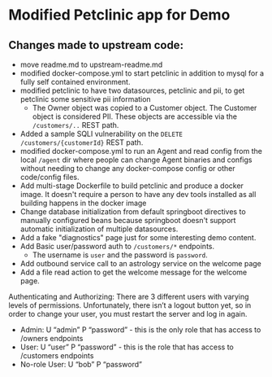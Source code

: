 # Modified Petclinic app for Demo

## Changes made to upstream code:

- move readme.md to upstream-readme.md
- modified docker-compose.yml to start petclinic in addition to mysql for a fully self contained environment.
- modified petclinic to have two datasources, petclinic and pii, to get petclinic some sensitive pii information
    - The Owner object was copied to a Customer object.  The Customer object is considered PII.
    These objects are accessible via the `/customers/..` REST path.
- Added a sample SQLI vulnerability on the `DELETE /customers/{customerId}` REST path.
- modified docker-compose.yml to run an Agent and read config from the local `/agent` dir where people
can change Agent binaries and configs without needing to change any docker-compose config or other code/config
files.
- Add multi-stage Dockerfile to build petclinic and produce a docker image. It
doesn't require a person to have any dev tools installed as all building happens in the docker image
- Change database initialization from default springboot directives to manually configured beans because
springboot doesn't support automatic initialization of multiple datasources.
- Add a fake "diagnostics" page just for some interesting demo content.
- Add Basic user/password auth to `/customers/*` endpoints.
  - The username is `user` and the password is `password`.
- Add outbound service call to an astrology service on the welcome page
- Add a file read action to get the welcome message for the welcome page.


Authenticating and Authorizing:
There are 3 different users with varying levels of permissions. 
Unfortunately, there isn’t a logout button yet, so in order to change your user, you must restart the server and log in again.

- Admin: U “admin” P “password” - this is the only role that has access to /owners endpoints
- User: U “user” P “password” - this is the role that has access to /customers endpoints
- No-role User: U “bob” P “password”


